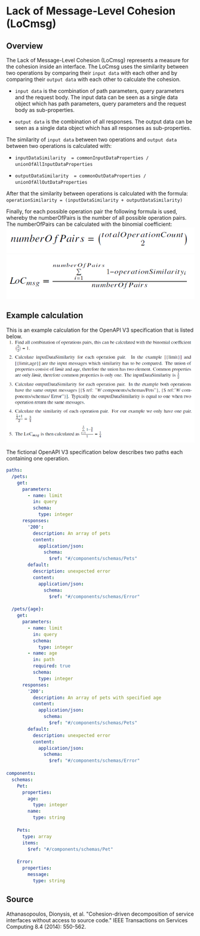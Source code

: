 # Lack of Message-Level Cohesion (LoCmsg)

## Overview

The Lack of Message-Level Cohesion (LoCmsg) represents a measure for the cohesion inside an interface. 
The LoCmsg uses the similarity between two operations by comparing their `input data` with each other and by comparing their `output data` with each other to calculate the cohesion.

* `input data` is the combination of path parameters, query parameters and the request body. The input
data can be seen as a single data object which has path parameters, query parameters and
the request body as sub-properties.

* `output data` is the combination of all responses. The output data can be seen as a single data
object which has all responses as sub-properties.

The similarity of `input data` between two operations and `output data` between two operations is calculated with:

* `inputDataSimilarity  = commonInputDataProperties / unionOfAllInputDataProperties`

* `outputDataSimilarity  = commonOutDataProperties / unionOfAllOutDataProperties`

After that the similarity between operations is calculated with the formula:
`operationSimilarity = (inputDataSimilarity + outputDataSimilarity)`

Finally, for each possible operation pair the following formula is used, whereby the numberOfPairs is the number of all possible operation pairs. The numberOfPairs can be calculated with the binomial coefficient:
![Number of Pairs formula](LoCmsgNumberOfPairs.png)
![LoCmsg formula](LoCmsgFormula.png)


## Example calculation
This is an example calculation for the OpenAPI V3 specification that is listed below.
![Example Calculation](LoCmsgExample.png)




The fictional OpenAPI V3 specification below describes two paths each containing one operation.
```yaml
paths:
  /pets:
    get:
      parameters:
        - name: limit
          in: query
          schema:
            type: integer
      responses:
        '200':
          description: An array of pets
          content:
            application/json:    
              schema:
                $ref: "#/components/schemas/Pets"
        default:
          description: unexpected error
          content:
            application/json:
              schema:
                $ref: "#/components/schemas/Error"

  /pets/{age}:
    get:
      parameters:
        - name: limit
          in: query
          schema:
            type: integer
        - name: age
          in: path
          required: true
          schema:
            type: integer
      responses:
        '200':
          description: An array of pets with specified age
          content:
            application/json:    
              schema:
                $ref: "#/components/schemas/Pets"
        default:
          description: unexpected error
          content:
            application/json:
              schema:
                $ref: "#/components/schemas/Error"
     
components:
  schemas:
    Pet:
      properties:
        age:
          type: integer
        name:
          type: string
     
    Pets:
      type: array
      items:
        $ref: "#/components/schemas/Pet"
        
    Error:
      properties:
        message:
          type: string
```

## Source

Athanasopoulos, Dionysis, et al. "Cohesion-driven decomposition of service interfaces without access to source code." IEEE Transactions on Services Computing 8.4 (2014): 550-562.